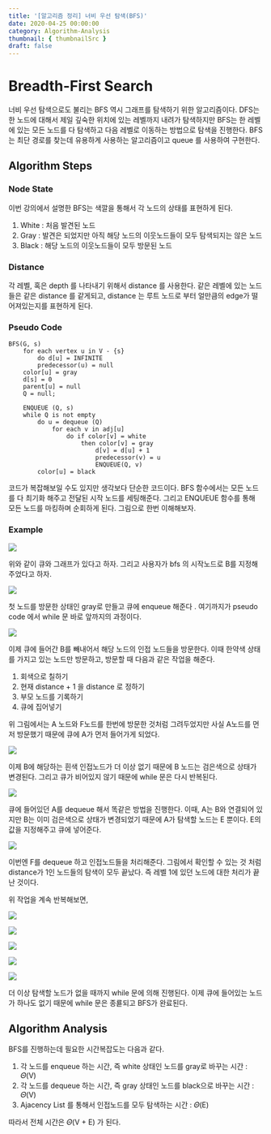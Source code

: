 ```yaml
---
title: '[알고리즘 정리] 너비 우선 탐색(BFS)'
date: 2020-04-25 00:00:00
category: Algorithm-Analysis
thumbnail: { thumbnailSrc }
draft: false
---
```


# Breadth-First Search

너비 우선 탐색으로도 불리는 BFS 역시 그래프를 탐색하기 위한 알고리즘이다. DFS는 한 노드에 대해서 제일 깊숙한 위치에 있는 레벨까지 내려가 탐색하지만 BFS는 한 레벨에 있는 모든 노드를 다 탐색하고 다음 레벨로 이동하는 방법으로 탐색을 진행한다. BFS는 최단 경로를 찾는데 유용하게 사용하는 알고리즘이고 queue 를 사용하여 구현한다.

## Algorithm Steps

### Node State

이번 강의에서 설명한 BFS는 색깔을 통해서 각 노드의 상태를 표현하게 된다.

1. White : 처음 발견된 노드
2. Gray : 발견은 되었지만 아직 해당 노드의 이웃노드들이 모두 탐색되지는 않은 노드
3. Black : 해당 노드의 이웃노드들이 모두 방문된 노드

### Distance

각 레벨, 혹은 depth 를 나타내기 위해서 distance 를 사용한다. 같은 레벨에 있는 노드들은 같은 distance 를 같게되고, distance 는 루트 노드로 부터 얼만큼의 edge가 떨어져있는지를 표현하게 된다.

### Pseudo Code

```
BFS(G, s)
    for each vertex u in V - {s}
        do d[u] = INFINITE
        predecessor(u) = null
    color[u] = gray
    d[s] = 0
    parent[u] = null
    Q = null;

    ENQUEUE (Q, s)
    while Q is not empty
        do u = dequeue (Q)
            for each v in adj[u]
                do if color[v] = white
                    then color[v] = gray
                        d[v] = d[u] + 1
                        predecessor(v) = u
                        ENQUEUE(Q, v)
        color[u] = black

```

코드가 복잡해보일 수도 있지만 생각보다 단순한 코드이다. BFS 함수에서는 모든 노드를 다 최기화 해주고 전달된 시작 노드를 세팅해준다. 그리고 ENQUEUE 함수를 통해 모든 노드를 마킹하며 순회하게 된다. 그림으로 한번 이해해보자.

### Example

![](../assets/post_images/bfs/1.png)

위와 같이 큐와 그래프가 있다고 하자. 그리고 사용자가 bfs 의 시작노드로 B를 지정해 주었다고 하자.

![](../assets/post_images/bfs/2.png)

첫 노드를 방문한 상태인 gray로 만들고 큐에 enqueue 해준다 . 여기까지가 pseudo code 에서 while 문 바로 앞까지의 과정이다.

![](../assets/post_images/bfs/3.png)

이제 큐에 들어간 B를 빼내어서 해당 노드의 인접 노드들을 방문한다. 이때 한약색 상태를 가지고 있는 노드만 방문하고, 방문할 때 다음과 같은 작업을 해준다.

1. 회색으로 칠하기
2. 현재 distance + 1 을 distance 로 정하기
3. 부모 노드를 기록하기
4. 큐에 집어넣기

위 그림에서는 A 노드와 F노드를 한번에 방문한 것처럼 그려두었지만 사실 A노드를 먼저 방문했기 때문에 큐에 A가 먼저 들어가게 되었다.

![](../assets/post_images/bfs/4.png)

이제 B에 해당하는 흰색 인접노드가 더 이상 없기 때문에 B 노드는 검은색으로 상태가 변경된다. 그리고 큐가 비어있지 않기 때문에 while 문은 다시 반복된다.

![](../assets/post_images/bfs/5.png)

큐에 들어있던 A를 dequeue 해서 똑같은 방법을 진행한다. 이때, A는 B와 연결되어 있지만 B는 이미 검은색으로 상태가 변경되었기 때문에 A가 탐색할 노드는 E 뿐이다. E의 값을 지정해주고 큐에 넣어준다.

![](../assets/post_images/bfs/6.png)

이번엔 F를 dequeue 하고 인접노드들을 처리해준다. 그림에서 확인할 수 있는 것 처럼 distance가 1인 노드들의 탐색이 모두 끝났다. 즉 레벨 1에 있던 노드에 대한 처리가 끝난 것이다.

위 작업을 계속 반복해보면,

![](../assets/post_images/bfs/7.png)
</br>

![](../assets/post_images/bfs/8.png)
</br>

![](../assets/post_images/bfs/9.png)
</br>

![](../assets/post_images/bfs/10.png)
</br>

![](../assets/post_images/bfs/11.png)

더 이상 탐색할 노드가 없을 때까지 while 문에 의해 진행된다. 이제 큐에 들어있는 노드가 하나도 없기 때문에 while 문은 종룓되고 BFS가 완료된다.

## Algorithm Analysis

BFS를 진행하는데 필요한 시간복잡도는 다음과 같다.

1. 각 노드를 enqueue 하는 시간, 즉 white 상태인 노드를 gray로 바꾸는 시간 : 𝛩(V)
2. 각 노드를 dequeue 하는 시간, 즉 gray 상태인 노드를 black으로 바꾸는 시간 : 𝛩(V)
3. Ajacency List 를 통해서 인접노드를 모두 탐색하는 시간 : 𝛩(E)

따라서 전체 시간은 𝛩(V + E) 가 된다.
